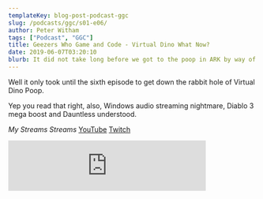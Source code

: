 ```yaml
---
templateKey: blog-post-podcast-ggc
slug: /podcasts/ggc/s01-e06/
author: Peter Witham
tags: ["Podcast", "GGC"]
title: Geezers Who Game and Code - Virtual Dino What Now?
date: 2019-06-07T03:20:10
blurb: It did not take long before we got to the poop in ARK by way of dinosaurs, plus Windows audio streaming nightmares and more.
---
```


Well it only took until the sixth episode to get down the rabbit hole of Virtual Dino Poop.

Yep you read that right, also, Windows audio streaming nightmare, Diablo 3 mega boost and Dauntless understood.

*My Streams Streams*
[YouTube](https://www.youtube.com/user/GrfxG)
[Twitch](https://www.twitch.tv/grfxg)

<iframe src="https://anchor.fm/gamecode/embed/episodes/Virtual-Dino-What-Now-e49bao" height="102" width="400" frameborder="0" scrolling="no"></iframe>
